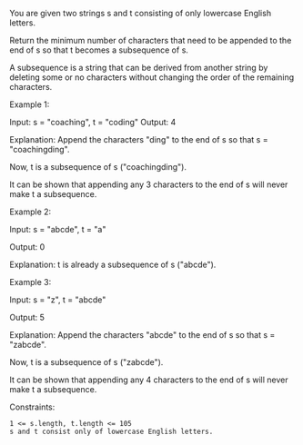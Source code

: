 You are given two strings s and t consisting of only lowercase English letters.

Return the minimum number of characters that need to be appended to the end of s so that t becomes a subsequence of s.

A subsequence is a string that can be derived from another string by deleting some or no characters without changing the order of the remaining characters.

 

Example 1:

Input: s = "coaching", t = "coding"
Output: 4

Explanation: Append the characters "ding" to the end of s so that s = "coachingding".

Now, t is a subsequence of s ("coachingding").

It can be shown that appending any 3 characters to the end of s will never make t a subsequence.

Example 2:

Input: s = "abcde", t = "a"

Output: 0

Explanation: t is already a subsequence of s ("abcde").

Example 3:

Input: s = "z", t = "abcde"

Output: 5

Explanation: Append the characters "abcde" to the end of s so that s = "zabcde".

Now, t is a subsequence of s ("zabcde").

It can be shown that appending any 4 characters to the end of s will never make t a subsequence.

 

Constraints:

    1 <= s.length, t.length <= 105
    s and t consist only of lowercase English letters.

